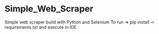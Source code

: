 # Simple_Web_Scraper
Simple web scraper build with Python and Selenium
To run => pip install -r requirements.txt and execute in IDE.
